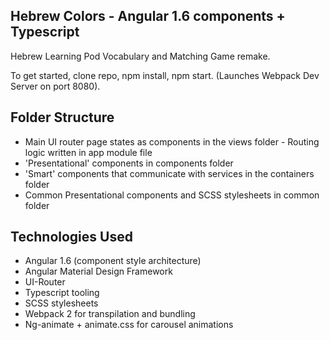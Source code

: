 Hebrew Colors - Angular 1.6 components + Typescript
-------------------------------------------------------
Hebrew Learning Pod Vocabulary and Matching Game remake.

To get started, clone repo, npm install, npm start. (Launches Webpack Dev Server on port 8080).

Folder Structure
----------------
- Main UI router page states as components in the views folder - Routing logic written in app module file
- 'Presentational' components in components folder
- 'Smart' components that communicate with services in the containers folder
- Common Presentational components and SCSS stylesheets in common folder

Technologies Used
------------
- Angular 1.6 (component style architecture)
- Angular Material Design Framework
- UI-Router
- Typescript tooling
- SCSS stylesheets
- Webpack 2 for transpilation and bundling
- Ng-animate + animate.css for carousel animations

